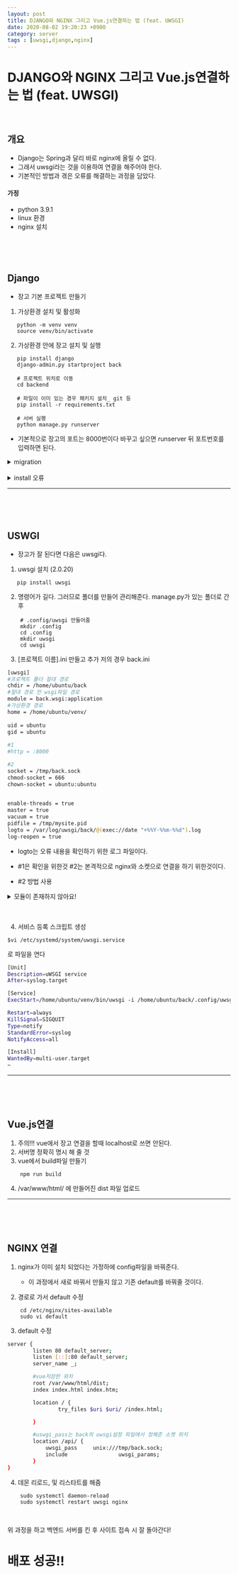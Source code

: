 ```yaml
---
layout: post
title: DJANGO와 NGINX 그리고 Vue.js연결하는 법 (feat. UWSGI)
date: 2020-08-02 19:20:23 +0900
category: server
tags : [uwsgi,django,nginx]
---
```



# DJANGO와 NGINX 그리고 Vue.js연결하는 법 (feat. UWSGI)
<br>

## 개요
 - Django는 Spring과 달리 바로 nginx에 올릴 수 없다.
 - 그래서 uwsgi라는 것을 이용하여 연결을 해주어야 한다.
 - 기본적인 방법과 겪은 오류를 해결하는 과정을 담았다. 
 #### 가정
- python 3.9.1
- linux 환경 
- nginx 설치

<br>
<br>
<br>


## Django
 - 장고 기본 프로젝트 만들기
 

 1. 가상환경 설치 및 활성화
 ```console
    python -m venv venv
    source venv/bin/activate
 ```
 2. 가상환경 안에 장고 설치 및 실행
 ```console
    pip install django
    django-admin.py startproject back
    
    # 프로젝트 위치로 이동
    cd backend

    # 파일이 이미 있는 경우 패키지 설치_ git 등
    pip install -r requirements.txt

    # 서버 실행
    python manage.py runserver 
 ```
* 기본적으로 장고의 포트는 8000번이다 바꾸고 싶으면 runserver 뒤 포트번호를 입력하면 된다. 

<details>
<summary>migration</summary>
<div markdown="1">

- 없어도 돌아가기는 한다
- 해당 프로젝트 폴더 안에서

```console
    python manage.py migration
```
- 0.34.2
- settings.py에서 데이터베이스 명시가 필요하긴 하다.

</div>
</details>

<br>

<details>
<summary>install 오류</summary>
<div markdown="1">

- pip 업데이트 확인 필요
- wheel 이나 다른것 설치가 필요하다.
```console
    pip install wheel
```
- settings.py에서 데이터베이스 명시가 필요하긴 하다.

- mysql-client 오류 시 해당 설치 후 다시 설치하면 잘된다.
```console
    sudo apt-get install python3-dev default-libmysqlclient-dev build-essential
```

</div>
</details>

---

<br>
<br>
<br>

## USWGI
 - 장고가 잘 된다면 다음은 uwsgi다.
 1. uwsgi 설치 (2.0.20)
 ```console
    pip install uwsgi
```
2. 명령어가 길다. 그러므로 폴더를 만들어 관리해준다. manage.py가 있는 폴더로 간 후
```console
    # .config/uwsgi 만들어줌
    mkdir .config
    cd .config
    mkdir uwsgi
    cd uwsgi
```

3. [프로젝트 이름].ini 만들고 추가 저의 경우 back.ini

```bash
[uwsgi]
#프로젝트 폴더 절대 경로
chdir = /home/ubuntu/back
#절대 경로 안 wsgi파일 경로
module = back.wsgi:application
#가상환경 경로
home = /home/ubuntu/venv/
 
uid = ubuntu
gid = ubuntu
 
#1
#http = :8000

#2
socket = /tmp/back.sock
chmod-socket = 666
chown-socket = ubuntu:ubuntu

 
enable-threads = true
master = true
vacuum = true
pidfile = /tmp/mysite.pid
logto = /var/log/uwsgi/back/@(exec://date "+%%Y-%%m-%%d").log
log-reopen = true


```
- logto는 오류 내용을 확인하기 위한 로그 파일이다. 


- #1은 확인을 위한것 #2는 본격적으로 nginx와 소켓으로 연결을 하기 위한것이다.
- #2 방법 사용


<details>
<summary>모듈이 존재하지 않아요!</summary>
<div markdown="1">

- 몇시간을 고민하도록 한 문제이다.
- uswgi를 실행했는데 모듈이 없는 문제이다.
```
    module = back.wsgi:application
```
- 이 부분에서 manage.py 가 있는 경로가 아닌 다른 파일에 wsgi.py가 있다 그 폴더 명을 써줘야한다.

</div>
</details>

<br>
<br>


4. 서비스 등록 스크립트 생성

```
$vi /etc/systemd/system/uwsgi.service
```
로 파일을 연다

```bash
[Unit]
Description=uWSGI service
After=syslog.target

[Service]
ExecStart=/home/ubuntu/venv/bin/uwsgi -i /home/ubuntu/back/.config/uwsgi/back.ini

Restart=always
KillSignal=SIGQUIT
Type=notify
StandardError=syslog
NotifyAccess=all

[Install]
WantedBy=multi-user.target
~

```

---

<br>
<br>
<br>

## Vue.js연결

1. 주의!!! vue에서 장고 연결을 할때 localhost로 쓰면 안된다. 
2. 서버명 정확히 명시 해 줄 것
3. vue에서 build파일 만들기
```console
    npm run build
```
4. /var/www/html/ 에 만들어진 dist 파일 업로드


---

<br>
<br>
<br>

## NGINX 연결
1. nginx가 이미 설치 되었다는 가정하에 config파일을 바꿔준다. 
    - 이 과정에서 새로 바꿔서 만들지 않고 기존 default를 바꿔줄 것이다.

2. 경로로 가서 default 수정
```
    cd /etc/nginx/sites-available
    sudo vi default
```
3. default 수정

```bash
server {
        listen 80 default_server;
        listen [::]:80 default_server;
        server_name _;

        #vue저장한 위치
        root /var/www/html/dist;
        index index.html index.htm;

        location / {
                try_files $uri $uri/ /index.html;

        }

        #uswgi_pass는 back의 uwsgi설정 파일에서 정해준 소켓 위치
        location /api/ {
            uwsgi_pass     unix:///tmp/back.sock;
            include                uwsgi_params;
        }
}

```

4. 데몬 리로드, 및 리스타트를 해줌

```
    sudo systemctl daemon-reload
    sudo systemctl restart uwsgi nginx
```

<br>

위 과정을 하고 백엔드 서버를 킨 후 사이트 접속 시 잘 돌아간다!

# 배포 성공!!


 
